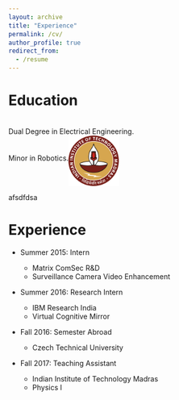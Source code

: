```yaml
---
layout: archive
title: "Experience"
permalink: /cv/
author_profile: true
redirect_from:
  - /resume
---
```

Education
======
<p> <br /> Dual Degree in Electrical Engineering.<br /> Minor in Robotics.<img src="/images/logo.png" alt="Smiley face" align="middle" style="width:100px;height:100px;"></p> 

afsdfdsa

Experience
======
* Summer 2015: Intern
  * Matrix ComSec R&D
  * Surveillance Camera Video Enhancement

* Summer 2016: Research Intern
  * IBM Research India
  * Virtual Cognitive Mirror
  
* Fall 2016: Semester Abroad
  * Czech Technical University

* Fall 2017: Teaching Assistant
  * Indian Institute of Technology Madras
  * Physics I
  
